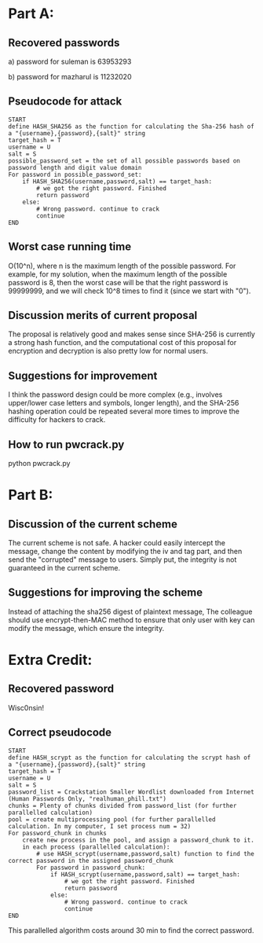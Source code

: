 # Part A:

## Recovered passwords

a) password for suleman is 63953293

b) password for mazharul is 11232020

## Pseudocode for attack

```
START
define HASH_SHA256 as the function for calculating the Sha-256 hash of a "{username},{password},{salt}" string
target_hash = T
username = U
salt = S
possible_password_set = the set of all possible passwords based on password length and digit value domain
For password in possible_password_set:
    if HASH_SHA256(username,password,salt) == target_hash:
        # we got the right password. Finished
        return password
    else:
        # Wrong password. continue to crack
        continue
END
```


## Worst case running time

O(10^n), where n is the maximum length of the possible password.
For example, for my solution, when the maximum length of the possible password is 8, then the worst case will be that the right password is 99999999, and we will check 10^8 times to find it (since we start with "0").

## Discussion merits of current proposal

The proposal is relatively good and makes sense since SHA-256 is currently a strong hash function, and the computational cost of this proposal for encryption and decryption is also pretty low for normal users.

## Suggestions for improvement

I think the password design could be more complex (e.g., involves upper/lower case letters and symbols, longer length), and the SHA-256 hashing operation could be repeated several more times to improve the difficulty for hackers to crack.

## How to run pwcrack.py

python pwcrack.py

# Part B:

## Discussion of the current scheme

The current scheme is not safe. A hacker could easily intercept the message, change the content by modifying the iv and tag part, and then send the "corrupted" message to users.
Simply put, the integrity is not guaranteed in the current scheme.

## Suggestions for improving the scheme

Instead of attaching the sha256 digest of plaintext message, The colleague should use encrypt-then-MAC method to ensure that only user with key can modify the message, which ensure the integrity.

# Extra Credit:

## Recovered password

Wisc0nsin!

## Correct pseudocode

```
START
define HASH_scrypt as the function for calculating the scrypt hash of a "{username},{password},{salt}" string
target_hash = T
username = U
salt = S
password_list = Crackstation Smaller Wordlist downloaded from Internet (Human Passwords Only, "realhuman_phill.txt")
chunks = Plenty of chunks divided from password_list (for further parallelled calculation)
pool = create multiprocessing pool (for further parallelled calculation. In my computer, I set process num = 32)
For password_chunk in chunks
    create new process in the pool, and assign a password_chunk to it.
    in each process (parallelled calculation):
        # use HASH_scrypt(username,password,salt) function to find the correct password in the assigned password_chunk
        For password in password_chunk:
            if HASH_scrypt(username,password,salt) == target_hash:
                # we got the right password. Finished
                return password
            else:
                # Wrong password. continue to crack
                continue
END
```

This parallelled algorithm costs around 30 min to find the correct password.
